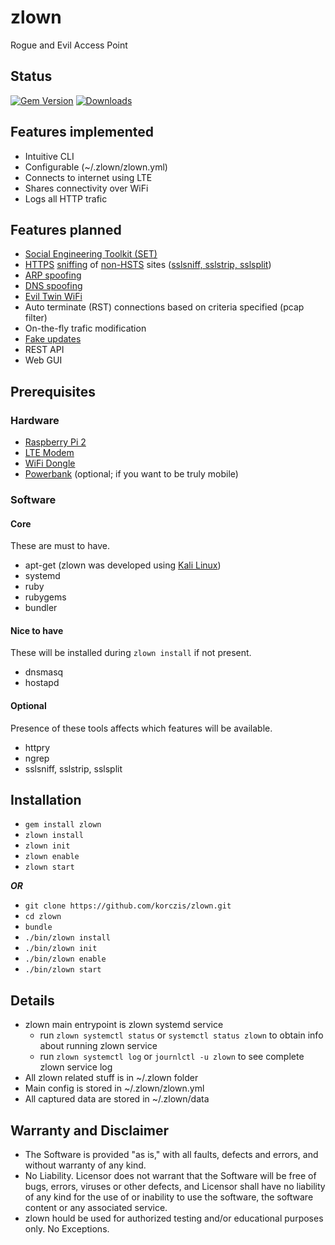 # zlown

Rogue and Evil Access Point

## Status

[![Gem Version](https://badge.fury.io/rb/zlown.png)](http://badge.fury.io/rb/zlown)
[![Downloads](http://img.shields.io/gem/dt/zlown.svg)](http://rubygems.org/gems/zlown)

## Features implemented

- Intuitive CLI
- Configurable (~/.zlown/zlown.yml)
- Connects to internet using LTE
- Shares connectivity over WiFi
- Logs all HTTP trafic

## Features planned

- [Social Engineering Toolkit (SET)](https://www.trustedsec.com/social-engineer-toolkit/)
- [HTTPS](https://en.wikipedia.org/wiki/HTTPS) [sniffing](https://en.wikipedia.org/wiki/Packet_analyzer) of [non-HSTS](https://en.wikipedia.org/wiki/HTTP_Strict_Transport_Security) sites ([sslsniff, sslstrip, sslsplit](https://en.wikipedia.org/wiki/Moxie_Marlinspike))
- [ARP spoofing](https://en.wikipedia.org/wiki/ARP_spoofing)
- [DNS spoofing](https://en.wikipedia.org/wiki/DNS_spoofing)
- [Evil Twin WiFi](https://en.wikipedia.org/wiki/Evil_twin_(wireless_networks))
- Auto terminate (RST) connections based on criteria specified (pcap filter)
- On-the-fly trafic modification
- [Fake updates](https://github.com/websploit/websploit)
- REST API
- Web GUI

## Prerequisites

### Hardware

- [Raspberry Pi 2](http://www.amazon.de/Raspberry-Pi-quad-core-Cortex-A7-compatibility/dp/B00T2U7R7I/ref=sr_1_1?s=ce-de&ie=UTF8&qid=1455555744&sr=1-1&keywords=rpi2)
- [LTE Modem](http://www.ebay.de/itm/221999423422?_trksid=p2060353.m2749.l2649&ssPageName=STRK%3AMEBIDX%3AIT)
- [WiFi Dongle](http://www.amazon.de/Alfa-AWUS036NHV-802-11b-Langfris-Adapter/dp/B00LLBQP9M/ref=sr_1_fkmr0_1?ie=UTF8&qid=1455555587&sr=8-1-fkmr0&keywords=Alfa+AWUSO36NH+High+Gain+USB+Wireless+G+%2F+N+Long-Rang+WiFi+Network+Adapter)
- [Powerbank](http://www.amazon.co.uk/gp/product/B012V9H3WA?psc=1&redirect=true&ref_=oh_aui_detailpage_o00_s00) (optional; if you want to be truly mobile)

### Software

#### Core

These are must to have.

- apt-get (zlown was developed using [Kali Linux](https://www.kali.org/))
- systemd
- ruby
- rubygems
- bundler

#### Nice to have

These will be installed during `zlown install` if not present.

- dnsmasq
- hostapd

#### Optional

Presence of these tools affects which features will be available.

- httpry
- ngrep
- sslsniff, sslstrip, sslsplit

## Installation

- `gem install zlown`
- `zlown install`
- `zlown init`
- `zlown enable`
- `zlown start`

***OR***

- `git clone https://github.com/korczis/zlown.git`
- `cd zlown`
- `bundle`
- `./bin/zlown install`
- `./bin/zlown init`
- `./bin/zlown enable`
- `./bin/zlown start`

## Details

- zlown main entrypoint is zlown systemd service
  - run `zlown systemctl status` or `systemctl status zlown` to obtain info about running zlown service
  - run `zlown systemctl log` or `journlctl -u zlown` to see complete zlown service log
- All zlown related stuff is in ~/.zlown folder
- Main config is stored in ~/.zlown/zlown.yml
- All captured data are stored in ~/.zlown/data

## Warranty and Disclaimer

- The Software is provided "as is," with all faults, defects and errors, and without warranty of any kind.
- No Liability. Licensor does not warrant that the Software will be free of bugs, errors, viruses or other defects, and Licensor shall have no liability of any kind for the use of or inability to use the software, the software content or any associated service.
- zlown hould be used for authorized testing and/or educational purposes only. No Exceptions.
